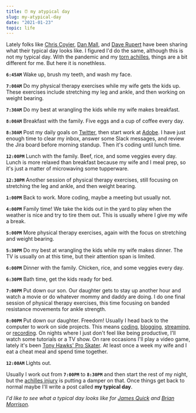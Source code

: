 ```yaml
---
title: ⏰ my atypical day
slug: my-atypical-day
date: "2021-01-23"
topic: life
---
```


Lately folks like [Chris Coyier][chris-coyier], [Dan Mall][dan-mall], and [Dave Rupert][dave-rupert] have been sharing what their typical day looks like. I figured I'd do the same, although this is not my typical day. With the pandemic and my [torn achilles][achilles], things are a bit different for me. But here it is nonethless.

**`6:45AM`** Wake up, brush my teeth, and wash my face.

**`7:00AM`** Do my physical therapy exercises while my wife gets the kids up. These exercises include stretching my leg and ankle, and then working on weight bearing.

**`7:30AM`** Do my best at wrangling the kids while my wife makes breakfast.

**`8:00AM`** Breakfast with the family. Five eggs and a cup of coffee every day.

**`8:30AM`** Post my daily goals on [Twitter][twitter], then start work at [Adobe][adobe]. I have just enough time to clear my inbox, answer some Slack messages, and review the Jira board before morning standup. Then it's coding until lunch time.

**`12:00PM`** Lunch with the family. Beef, rice, and some veggies every day. Lunch is more relaxed than breakfast because my wife and I meal prep, so it's just a matter of microwaving some tupperware.

**`12:30PM`** Another session of physical therapy exercises, still focusing on stretching the leg and ankle, and then weight bearing.

**`1:00PM`** Back to work. More coding, maybe a meeting but usually not.

**`4:00PM`** Family time! We take the kids out in the yard to play when the weather is nice and try to tire them out. This is usually where I give my wife a break.

**`5:00PM`** More physical therapy exercises, again with the focus on stretching and weight bearing.

**`5:30PM`** Do my best at wrangling the kids while my wife makes dinner. The TV is usually on at this time, but their attention span is limited.

**`6:00PM`** Dinner with the family. Chicken, rice, and some veggies every day.

**`6:30PM`** Bath time, get the kids ready for bed.

**`7:00PM`** Put down our son. Our daughter gets to stay up another hour and watch a movie or do whatever mommy and daddy are doing. I do one final session of physical therapy exercises, this time focusing on banded resistance movements for ankle strength.

**`8:00PM`** Put down our daughter. Freedom! Usually I head back to the computer to work on side projects. This means [coding][github], [blogging][website], [streaming][twitch], or [recording][youtube]. On nights where I just don't feel like being productive, I'll watch some tutorials or a TV show. On rare occasions I'll play a video game, lately it's been [Tony Hawks' Pro Skater][thps]. At least once a week my wife and I eat a cheat meal and spend time together.

**`12:00AM`** Lights out.

Usually I work out from **`7:00PM`** to **`8:30PM`** and then start the rest of my night, but the [achilles injury][achilles] is putting a damper on that. Once things get back to normal maybe I'll write a post called **my typical day**.

_I'd like to see what a typical day looks like for [James Quick][james-quick] and [Brian Morrison][brian-morrison]._

[github]: https://github.com/bradgarropy
[website]: https://bradgarropy.com/blog
[twitch]: https://twitch.tv/bradgarropy
[youtube]: https://youtube.com/bradgarropy
[thps]: https://www.tonyhawkthegame.com
[adobe]: https://www.adobe.com
[twitter]: https://twitter.com/bradgarropy
[achilles]: https://www.instagram.com/stories/highlights/18178341115045580
[chris-coyier]: https://chriscoyier.net/2021/01/08/my-typical-day
[dan-mall]: https://danmall.me/articles/my-typical-day
[dave-rupert]: https://daverupert.com/2021/01/my-typical-day
[james-quick]: https://www.jamesqquick.com
[brian-morrison]: https://brianmorrison.me
